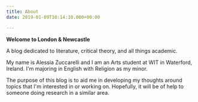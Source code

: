 ```yaml
---
title: About
date: 2019-01-09T10:14:10.000+00:00

---
```

**Welcome to London & Newcastle**

A blog dedicated to literature, critical theory, and all things academic.

My name is Alessia Zuccarelli and I am an Arts student at WIT in Waterford, Ireland. I'm majoring in English with Religion as my minor. 

The purpose of this blog is to aid me in developing my thoughts around topics that I'm interested in or working on. Hopefully, it will be of help to someone doing research in a similar area.